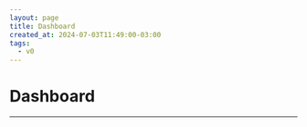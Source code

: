 ```yaml
---
layout: page
title: Dashboard
created_at: 2024-07-03T11:49:00-03:00
tags:
  - v0
---
```

# Dashboard
----

```
```
